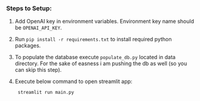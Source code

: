 ### Steps to Setup: 
1. Add OpenAI key in environment variables. Environment key name should be `OPENAI_API_KEY`.
2. Run `pip install -r requirements.txt` to install required python packages.
3. To populate the database execute `populate_db.py` located in data directory. For the sake of easness i am pushing the db as well (so you can skip this step).  
4. Execute below command to open streamlit app:

        streamlit run main.py


